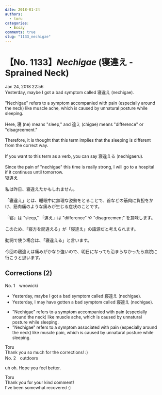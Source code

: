 ```yaml
---
date: 2018-01-24
authors:
  - toru
categories:
  - Essay
comments: true
slug: "1133_nechigae"
---
```


# 【No. 1133】<strong><em>Nechigae</strong></em> (寝違え - Sprained Neck)
<div class="date">Jan 24, 2018 22:56</div>
<div id="post"><div id="body_show_ori">
Yesterday, maybe I got a bad symptom called 寝違え (nechigae).<br/><br/>"Nechigae" refers to a symptom accompanied with pain (especially around the neck) like muscle ache, which is caused by unnatural posture while sleeping.<br/><br/>Here, 寝 (ne) means "sleep," and 違え (chigae) means "difference" or "disagreement."<br/><br/>Therefore, it is thought that this term implies that the sleeping is different from the correct way.<br/><br/>If you want to this term as a verb, you can say 寝違える (nechigaeru).<br/><br/>Since the pain of "nechigae" this time is really strong, I will go to a hospital if it continues until tomorrow.
</div></div>

<!-- more -->

<div id="post_ja"><div id="body_show_mo">
寝違え<br/><br/>私は昨日、寝違えたかもしれません。<br/><br/>「寝違え」とは、睡眠中に無理な姿勢をとることで、首などの筋肉に負担をかけ、筋肉痛のような痛みが生じる症状のことです。<br/><br/>「寝」は "sleep," 「違え」は "difference" や "disagreement" を意味します。<br/><br/>このため、「寝方を間違える」が「寝違え」の語源だと考えられます。<br/><br/>動詞で使う場合は、「寝違える」と言います。<br/><br/>今回の寝違えは痛みがかなり強いので、明日になっても治まらなかったら病院に行こうと思います。
</div></div>

## Corrections (2)
<div id="block"><div class="first_name"> No. 1　<span class="just_name">wnowicki</span></div><div id="block2">
<ul class="correction_field">
<li class="incorrect">Yesterday, maybe I got a bad symptom called 寝違え (nechigae).</li>
<li class="corrected correct">
Yesterday, I may have gotten a bad symptom called 寝違え (nechigae).
</li>
</ul>
<ul class="correction_field">
<li class="incorrect">"Nechigae" refers to a symptom accompanied with pain (especially around the neck) like muscle ache, which is caused by unnatural posture while sleeping.</li>
<li class="corrected correct">
"Nechigae" refers to a symptom associated with pain (especially around the neck) like muscle pain, which is caused by unnatural posture while sleeping.
</li>
</ul>
</div><div class="name"><span class="just_name">Toru</span><br>
Thank you so much for the corrections! :)
</div>
</div>
<div id="block"><div class="first_name"> No. 2　<span class="just_name">outdoors</span></div><div id="block2">
<p class="comment_small">
 uh oh. Hope you feel better.
</p>

</div><div class="name"><span class="just_name">Toru</span><br>
Thank you for your kind comment!<br/>I've been somewhat recovered :)
</div>
</div>
